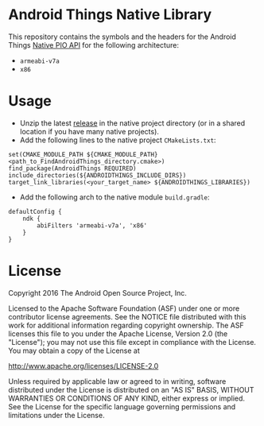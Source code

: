 Android Things Native Library
=============================

This repository contains the symbols and the headers for the Android Things
[Native PIO API](https://developer.android.com/things/sdk/pio/native.html) for the following architecture:
- `armeabi-v7a`
- `x86`

Usage
=====

- Unzip the latest [release](/androidthings/native-libandroidthings/releases) in the native project directory (or in a shared
  location if you have many native projects).
- Add the following lines to the native project `CMakeLists.txt`:
```
set(CMAKE_MODULE_PATH ${CMAKE_MODULE_PATH} <path_to_FindAndroidThings_directory.cmake>)
find_package(AndroidThings REQUIRED)
include_directories(${ANDROIDTHINGS_INCLUDE_DIRS})
target_link_libraries(<your_target_name> ${ANDROIDTHINGS_LIBRARIES})
```
- Add the following arch to the native module `build.gradle`:
```
defaultConfig {
    ndk {
        abiFilters 'armeabi-v7a', 'x86'
    }
}
```

License
=======

Copyright 2016 The Android Open Source Project, Inc.

Licensed to the Apache Software Foundation (ASF) under one or more contributor
license agreements.  See the NOTICE file distributed with this work for
additional information regarding copyright ownership.  The ASF licenses this
file to you under the Apache License, Version 2.0 (the "License"); you may not
use this file except in compliance with the License.  You may obtain a copy of
the License at

  http://www.apache.org/licenses/LICENSE-2.0

Unless required by applicable law or agreed to in writing, software
distributed under the License is distributed on an "AS IS" BASIS, WITHOUT
WARRANTIES OR CONDITIONS OF ANY KIND, either express or implied.  See the
License for the specific language governing permissions and limitations under
the License.
